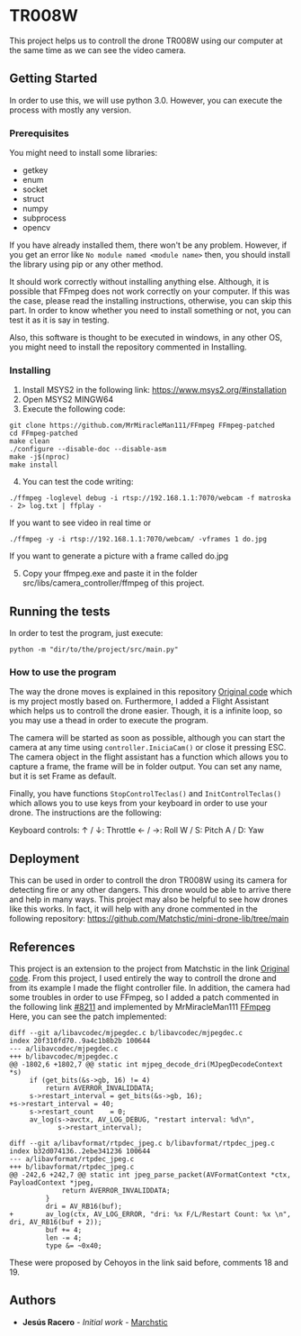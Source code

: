 # TR008W

This project helps us to controll the drone TR008W using our computer at the same time as we can see the video camera.

## Getting Started

In order to use this, we will use python 3.0. However, you can execute the process with mostly any version.

### Prerequisites
You might need to install some libraries:
- getkey
- enum
- socket
- struct
- numpy
- subprocess
- opencv

If you have already installed them, there won't be any problem. However, if you get an error like ```No module named <module name>``` then, you should install the library using pip or any other method.

It should work correctly without installing anything else. Although, it is possible that FFmpeg does not work correctly on your computer. If this was the case, please read the installing instructions, otherwise, you can skip this part. 
In order to know whether you need to install something or not, you can test it as it is say in testing. 

Also, this software is thought to be executed in windows, in any other OS, you might need to install the repository commented in Installing.

### Installing

1. Install MSYS2 in the following link: https://www.msys2.org/#installation
2. Open MSYS2 MINGW64
3. Execute the following code:
```
git clone https://github.com/MrMiracleMan111/FFmpeg FFmpeg-patched
cd FFmpeg-patched
make clean
./configure --disable-doc --disable-asm 
make -j$(nproc)
make install
```

4. You can test the code writing:
```
./ffmpeg -loglevel debug -i rtsp://192.168.1.1:7070/webcam -f matroska - 2> log.txt | ffplay -
```
If you want to see video in real time or
```
./ffmpeg -y -i rtsp://192.168.1.1:7070/webcam/ -vframes 1 do.jpg
```
If you want to generate a picture with a frame called do.jpg

5. Copy your ffmpeg.exe and paste it in the folder src/libs/camera_controller/ffmpeg of this project.

## Running the tests

In order to test the program, just execute:
```
python -m "dir/to/the/project/src/main.py"
```

### How to use the program

The way the drone moves is explained in this repository [Original code](https://github.com/Matchstic/mini-drone-lib/tree/main) which is my project mostly based on. Furthermore, I added a Flight Assistant which helps us to controll the drone easier.
Though, it is a infinite loop, so you may use a thead in order to execute the program. 

The camera will be started as soon as possible, although you can start the camera at any time using ```controller.IniciaCam()``` or close it pressing ESC.
The camera object in the flight assistant has a function which allows you to capture a frame, the frame will be in folder output. You can set any name, but it is set Frame as default.

Finally, you have functions ```StopControlTeclas()``` and ```InitControlTeclas()``` which allows you to use keys from your keyboard in order to use your drone. The instructions are the following:

Keyboard controls:
    ↑ / ↓: Throttle
    ← / →: Roll
    W / S: Pitch
    A / D: Yaw

## Deployment

This can be used in order to controll the dron TR008W using its camera for detecting fire or any other dangers. This drone would be able to arrive there and help in many ways.
This project may also be helpful to see how drones like this works. In fact, it will help with any drone commented in the following repository: https://github.com/Matchstic/mini-drone-lib/tree/main

## References

This project is an extension to the project from Matchstic in the link [Original code](https://github.com/Matchstic/mini-drone-lib/tree/main). From this project, I used entirely the way to controll the drone and from its example I made the flight controller file.
In addition, the camera had some troubles in order to use FFmpeg, so I added a patch commented in the following link [#8211](https://trac.ffmpeg.org/ticket/8211?cnum_hist=11&cversion=0) and implemented by MrMiracleMan111 [FFmpeg](https://github.com/MrMiracleMan111/FFmpeg)
Here, you can see the patch implemented:

```
diff --git a/libavcodec/mjpegdec.c b/libavcodec/mjpegdec.c
index 20f310fd70..9a4c1b8b2b 100644
--- a/libavcodec/mjpegdec.c
+++ b/libavcodec/mjpegdec.c
@@ -1802,6 +1802,7 @@ static int mjpeg_decode_dri(MJpegDecodeContext *s)
     if (get_bits(&s->gb, 16) != 4)
         return AVERROR_INVALIDDATA;
     s->restart_interval = get_bits(&s->gb, 16);
+s->restart_interval = 40;
     s->restart_count    = 0;
     av_log(s->avctx, AV_LOG_DEBUG, "restart interval: %d\n",
            s->restart_interval);
```
```
diff --git a/libavformat/rtpdec_jpeg.c b/libavformat/rtpdec_jpeg.c
index b32d074136..2ebe341236 100644
--- a/libavformat/rtpdec_jpeg.c
+++ b/libavformat/rtpdec_jpeg.c
@@ -242,6 +242,7 @@ static int jpeg_parse_packet(AVFormatContext *ctx, PayloadContext *jpeg,
             return AVERROR_INVALIDDATA;
         }
         dri = AV_RB16(buf);
+        av_log(ctx, AV_LOG_ERROR, "dri: %x F/L/Restart Count: %x \n", dri, AV_RB16(buf + 2));
         buf += 4;
         len -= 4;
         type &= ~0x40;
```
These were proposed by Cehoyos in the link said before, comments 18 and 19.

## Authors

* **Jesús Racero** - *Initial work* - [Marchstic](https://github.com/Matchstic)

